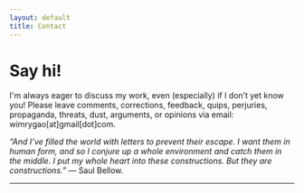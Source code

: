 ```yaml
---
layout: default
title: Contact
---
```


# Say hi!
<p class="center">I'm always eager to discuss my work, even (especially) if I don’t yet know you! Please leave comments, corrections, feedback, quips, perjuries, propaganda, threats, dust, arguments, or opinions via email: wimrygao[at]gmail[dot]com.</p>

<p class="center"><i>&ldquo;And I’ve filled the world with letters to prevent their escape. I want them in human form, and so I conjure up a whole environment and catch them in the middle. I put my whole heart into these constructions. But they are constructions.&rdquo;</i> — Saul Bellow.</p>

---
